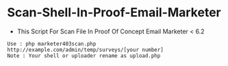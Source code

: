 # Scan-Shell-In-Proof-Email-Marketer
 - This Script For Scan File In Proof Of Concept Email Marketer < 6.2
 
 ```
 Use : php marketer403scan.php http://example.com/admin/temp/surveys/[your number]
 Note : Your shell or uploader rename as upload.php
 ```
